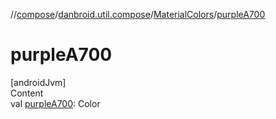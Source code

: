 //[compose](../../../index.md)/[danbroid.util.compose](../index.md)/[MaterialColors](index.md)/[purpleA700](purple-a700.md)



# purpleA700  
[androidJvm]  
Content  
val [purpleA700](purple-a700.md): Color  



